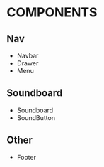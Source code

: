 # COMPONENTS

## Nav
- Navbar
- Drawer
- Menu

## Soundboard
- Soundboard
- SoundButton

## Other
- Footer